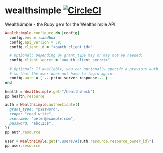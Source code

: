 # wealthsimple [![CircleCI](https://circleci.com/gh/wealthsimple/wealthsimple-ruby.svg?style=svg&circle-token=b94b7527d2ba8159eac856f679d7b7bf2fbea7be)](https://circleci.com/gh/wealthsimple/wealthsimple-ruby)

Wealthsimple - the Ruby gem for the Wealthsimple API

```ruby
Wealthsimple.configure do |config|
  config.env = :sandbox
  config.api_version = :v1
  config.client_id = "<oauth_client_id>"

  # Optional: Depending on grant_type may or may not be needed:
  config.client_secret = "<oauth_client_secret>"

  # Optional: If available, you can optionally specify a previous auth response 
  # so that the user does not have to login again:
  config.auth = { ...prior server response... }
end

health = Wealthsimple.get("/healthcheck")
pp health.resource

auth = Wealthsimple.authenticate({
  grant_type: "password",
  scope: "read write",
  username: "peter@example.com",
  password: "abc123$",
})
pp auth.resource

user = Wealthsimple.get("/users/#{auth.resource.resource_owner_id}")
pp user.resource
```
